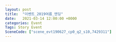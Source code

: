 ```yaml
---
layout: post
title:  "이벤트_2019여름_엔딩"
date:   2021-03-14 12:00:00 +0000
categories: Event
Tags: Story Event
SceneCode: ["scene_evt190627_cp0_q2_s10,7429311"]
---
```

